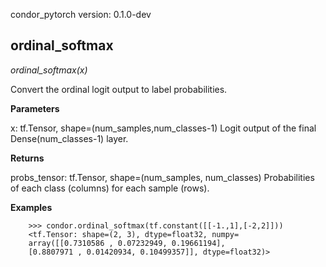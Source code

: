 condor_pytorch version: 0.1.0-dev
## ordinal_softmax

*ordinal_softmax(x)*

Convert the ordinal logit output to label probabilities.

**Parameters**

x: tf.Tensor, shape=(num_samples,num_classes-1)
    Logit output of the final Dense(num_classes-1) layer.

**Returns**

probs_tensor: tf.Tensor, shape=(num_samples, num_classes)
    Probabilities of each class (columns) for each
    sample (rows).

**Examples**

```
    >>> condor.ordinal_softmax(tf.constant([[-1.,1],[-2,2]]))
    <tf.Tensor: shape=(2, 3), dtype=float32, numpy=
    array([[0.7310586 , 0.07232949, 0.19661194],
    [0.8807971 , 0.01420934, 0.10499357]], dtype=float32)>
```

